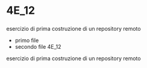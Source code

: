 # 4E_12

###
esercizio di prima costruzione di un repository remoto


* primo file
* secondo file
4E_12

esercizio di prima costruzione di un repository remoto
